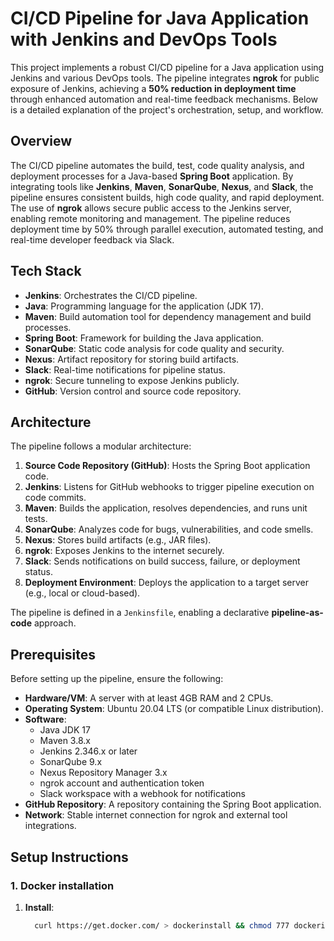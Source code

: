 
# CI/CD Pipeline for Java Application with Jenkins and DevOps Tools

This project implements a robust CI/CD pipeline for a Java application using Jenkins and various DevOps tools. The pipeline integrates **ngrok** for public exposure of Jenkins, achieving a **50% reduction in deployment time** through enhanced automation and real-time feedback mechanisms. Below is a detailed explanation of the project's orchestration, setup, and workflow.


## Overview
The CI/CD pipeline automates the build, test, code quality analysis, and deployment processes for a Java-based **Spring Boot** application. By integrating tools like **Jenkins**, **Maven**, **SonarQube**, **Nexus**, and **Slack**, the pipeline ensures consistent builds, high code quality, and rapid deployment. The use of **ngrok** allows secure public access to the Jenkins server, enabling remote monitoring and management. The pipeline reduces deployment time by 50% through parallel execution, automated testing, and real-time developer feedback via Slack.

## Tech Stack
- **Jenkins**: Orchestrates the CI/CD pipeline.
- **Java**: Programming language for the application (JDK 17).
- **Maven**: Build automation tool for dependency management and build processes.
- **Spring Boot**: Framework for building the Java application.
- **SonarQube**: Static code analysis for code quality and security.
- **Nexus**: Artifact repository for storing build artifacts.
- **Slack**: Real-time notifications for pipeline status.
- **ngrok**: Secure tunneling to expose Jenkins publicly.
- **GitHub**: Version control and source code repository.

## Architecture
The pipeline follows a modular architecture:
1. **Source Code Repository (GitHub)**: Hosts the Spring Boot application code.
2. **Jenkins**: Listens for GitHub webhooks to trigger pipeline execution on code commits.
3. **Maven**: Builds the application, resolves dependencies, and runs unit tests.
4. **SonarQube**: Analyzes code for bugs, vulnerabilities, and code smells.
5. **Nexus**: Stores build artifacts (e.g., JAR files).
6. **ngrok**: Exposes Jenkins to the internet securely.
7. **Slack**: Sends notifications on build success, failure, or deployment status.
8. **Deployment Environment**: Deploys the application to a target server (e.g., local or cloud-based).

The pipeline is defined in a `Jenkinsfile`, enabling a declarative **pipeline-as-code** approach.

## Prerequisites
Before setting up the pipeline, ensure the following:
- **Hardware/VM**: A server with at least 4GB RAM and 2 CPUs.
- **Operating System**: Ubuntu 20.04 LTS (or compatible Linux distribution).
- **Software**:
  - Java JDK 17
  - Maven 3.8.x
  - Jenkins 2.346.x or later
  - SonarQube 9.x
  - Nexus Repository Manager 3.x
  - ngrok account and authentication token
  - Slack workspace with a webhook for notifications
- **GitHub Repository**: A repository containing the Spring Boot application.
- **Network**: Stable internet connection for ngrok and external tool integrations.

## Setup Instructions

### 1. Docker installation
1. **Install**:
   ```bash
     curl https://get.docker.com/ > dockerinstall && chmod 777 dockerinstall && ./dockerinstall
   ```
